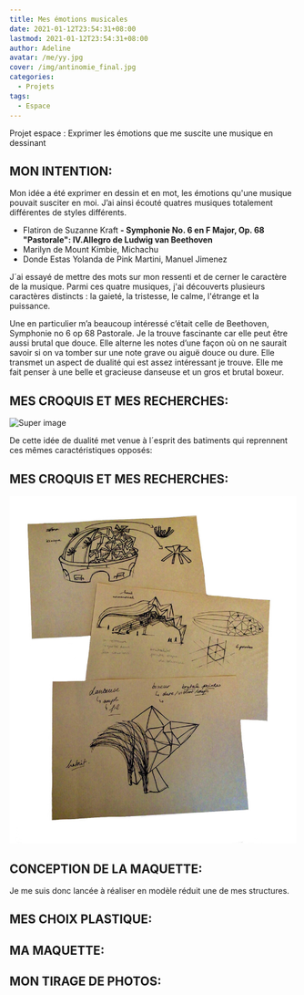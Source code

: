 ```yaml
---
title: Mes émotions musicales
date: 2021-01-12T23:54:31+08:00
lastmod: 2021-01-12T23:54:31+08:00
author: Adeline
avatar: /me/yy.jpg
cover: /img/antinomie_final.jpg
categories:
  - Projets
tags:
  - Espace
---
```


Projet espace : Exprimer les émotions que me suscite une musique en dessinant

<!--more-->


## MON INTENTION:
Mon idée a été exprimer en dessin et en mot, les émotions qu'une musique pouvait susciter en moi. J’ai ainsi écouté quatres musiques totalement différentes de styles différents.

- Flatiron de Suzanne Kraft
**- Symphonie No. 6 en F Major, Op. 68 "Pastorale": IV.Allegro de Ludwig van Beethoven**
- Marilyn de Mount Kimbie, Michachu
- Donde Estas Yolanda de Pink Martini, Manuel Jimenez

J´ai essayé de mettre des mots sur mon ressenti et de cerner le caractère de la musique. Parmi ces quatre musiques, j'ai découverts plusieurs caractères distincts :  la gaieté, la tristesse, le calme, l'étrange et la puissance.

Une en particulier m’a beaucoup intéressé c’était celle de Beethoven, Symphonie no 6 op 68 Pastorale. Je la trouve fascinante car elle peut être aussi brutal que douce. Elle alterne les notes d’une façon où on ne saurait savoir si on va tomber sur une note grave ou aiguë douce ou dure. Elle transmet un aspect de dualité qui est assez intéressant je trouve. Elle me fait penser à une belle et gracieuse danseuse et un gros et brutal boxeur. 

## MES CROQUIS ET MES RECHERCHES:
![Super image](/img/.jpg)

De cette idée de dualité met venue à l´esprit des batiments qui reprennent ces mêmes caractéristiques opposés:

## MES CROQUIS ET MES RECHERCHES:
![Super image](/img/croquis_musique.jpg)

## CONCEPTION DE LA MAQUETTE:
Je me suis donc lancée à réaliser en modèle réduit une de mes structures.

## MES CHOIX PLASTIQUE:

## MA MAQUETTE:

## MON TIRAGE DE PHOTOS:
